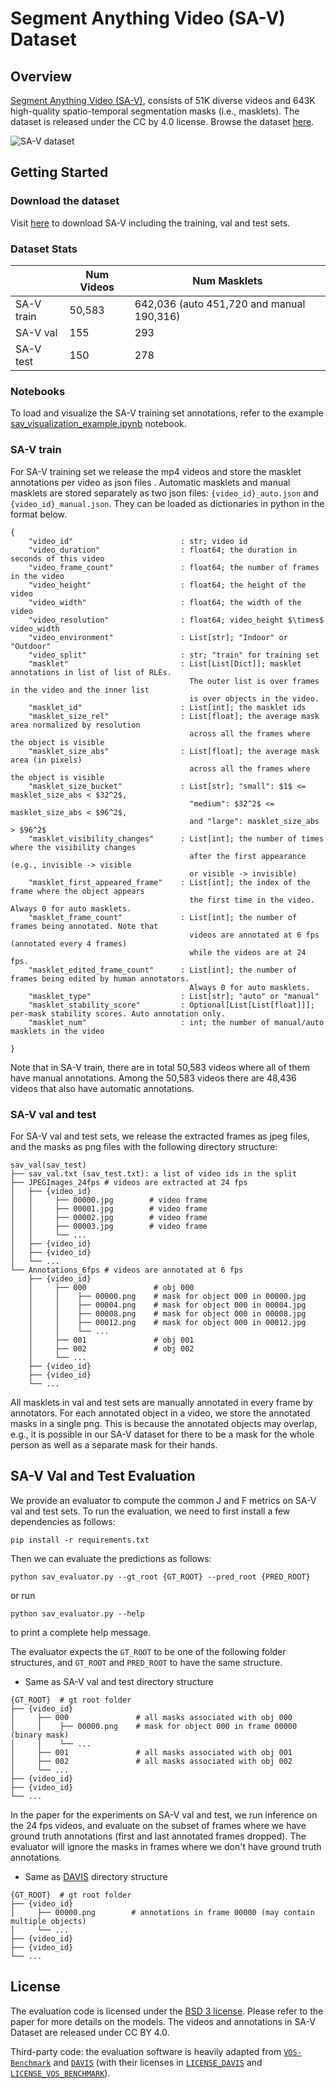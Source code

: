 # Segment Anything Video (SA-V) Dataset

## Overview

[Segment Anything Video (SA-V)](https://ai.meta.com/datasets/segment-anything-video/), consists of 51K diverse videos and 643K high-quality spatio-temporal segmentation masks (i.e., masklets). The dataset is released under the CC by 4.0 license. Browse the dataset [here](https://sam2.metademolab.com/dataset).

![SA-V dataset](../assets/sa_v_dataset.jpg?raw=true)

## Getting Started

### Download the dataset

Visit [here](https://ai.meta.com/datasets/segment-anything-video-downloads/) to download SA-V including the training, val and test sets.

### Dataset Stats

|            | Num Videos | Num Masklets                              |
| ---------- | ---------- | ----------------------------------------- |
| SA-V train | 50,583     | 642,036 (auto 451,720 and manual 190,316) |
| SA-V val   | 155        | 293                                       |
| SA-V test  | 150        | 278                                       |

### Notebooks

To load and visualize the SA-V training set annotations, refer to the example [sav_visualization_example.ipynb](./sav_visualization_example.ipynb) notebook.

### SA-V train

For SA-V training set we release the mp4 videos and store the masklet annotations per video as json files . Automatic masklets and manual masklets are stored separately as two json files: `{video_id}_auto.json` and `{video_id}_manual.json`. They can be loaded as dictionaries in python in the format below.

```
{
    "video_id"                        : str; video id
    "video_duration"                  : float64; the duration in seconds of this video
    "video_frame_count"               : float64; the number of frames in the video
    "video_height"                    : float64; the height of the video
    "video_width"                     : float64; the width of the video
    "video_resolution"                : float64; video_height $\times$ video_width
    "video_environment"               : List[str]; "Indoor" or "Outdoor"
    "video_split"                     : str; "train" for training set
    "masklet"                         : List[List[Dict]]; masklet annotations in list of list of RLEs.
                                        The outer list is over frames in the video and the inner list
                                        is over objects in the video.
    "masklet_id"                      : List[int]; the masklet ids
    "masklet_size_rel"                : List[float]; the average mask area normalized by resolution
                                        across all the frames where the object is visible
    "masklet_size_abs"                : List[float]; the average mask area (in pixels)
                                        across all the frames where the object is visible
    "masklet_size_bucket"             : List[str]; "small": $1$ <= masklet_size_abs < $32^2$,
                                        "medium": $32^2$ <= masklet_size_abs < $96^2$,
                                        and "large": masklet_size_abs > $96^2$
    "masklet_visibility_changes"      : List[int]; the number of times where the visibility changes
                                        after the first appearance (e.g., invisible -> visible
                                        or visible -> invisible)
    "masklet_first_appeared_frame"    : List[int]; the index of the frame where the object appears
                                        the first time in the video. Always 0 for auto masklets.
    "masklet_frame_count"             : List[int]; the number of frames being annotated. Note that
                                        videos are annotated at 6 fps (annotated every 4 frames)
                                        while the videos are at 24 fps.
    "masklet_edited_frame_count"      : List[int]; the number of frames being edited by human annotators.
                                        Always 0 for auto masklets.
    "masklet_type"                    : List[str]; "auto" or "manual"
    "masklet_stability_score"         : Optional[List[List[float]]]; per-mask stability scores. Auto annotation only.
    "masklet_num"                     : int; the number of manual/auto masklets in the video

}
```

Note that in SA-V train, there are in total 50,583 videos where all of them have manual annotations. Among the 50,583 videos there are 48,436 videos that also have automatic annotations.

### SA-V val and test

For SA-V val and test sets, we release the extracted frames as jpeg files, and the masks as png files with the following directory structure:

```
sav_val(sav_test)
├── sav_val.txt (sav_test.txt): a list of video ids in the split
├── JPEGImages_24fps # videos are extracted at 24 fps
│   ├── {video_id}
│   │     ├── 00000.jpg        # video frame
│   │     ├── 00001.jpg        # video frame
│   │     ├── 00002.jpg        # video frame
│   │     ├── 00003.jpg        # video frame
│   │     └── ...
│   ├── {video_id}
│   ├── {video_id}
│   └── ...
└── Annotations_6fps # videos are annotated at 6 fps
    ├── {video_id}
    │     ├── 000               # obj 000
    │     │    ├── 00000.png    # mask for object 000 in 00000.jpg
    │     │    ├── 00004.png    # mask for object 000 in 00004.jpg
    │     │    ├── 00008.png    # mask for object 000 in 00008.jpg
    │     │    ├── 00012.png    # mask for object 000 in 00012.jpg
    │     │    └── ...
    │     ├── 001               # obj 001
    │     ├── 002               # obj 002
    │     └── ...
    ├── {video_id}
    ├── {video_id}
    └── ...
```

All masklets in val and test sets are manually annotated in every frame by annotators. For each annotated object in a video, we store the annotated masks in a single png. This is because the annotated objects may overlap, e.g., it is possible in our SA-V dataset for there to be a mask for the whole person as well as a separate mask for their hands.

## SA-V Val and Test Evaluation

We provide an evaluator to compute the common J and F metrics on SA-V val and test sets. To run the evaluation, we need to first install a few dependencies as follows:

```
pip install -r requirements.txt
```

Then we can evaluate the predictions as follows:

```
python sav_evaluator.py --gt_root {GT_ROOT} --pred_root {PRED_ROOT}
```

or run

```
python sav_evaluator.py --help
```

to print a complete help message.

The evaluator expects the `GT_ROOT` to be one of the following folder structures, and `GT_ROOT` and `PRED_ROOT` to have the same structure.

- Same as SA-V val and test directory structure

```
{GT_ROOT}  # gt root folder
├── {video_id}
│     ├── 000               # all masks associated with obj 000
│     │    ├── 00000.png    # mask for object 000 in frame 00000 (binary mask)
│     │    └── ...
│     ├── 001               # all masks associated with obj 001
│     ├── 002               # all masks associated with obj 002
│     └── ...
├── {video_id}
├── {video_id}
└── ...
```

In the paper for the experiments on SA-V val and test, we run inference on the 24 fps videos, and evaluate on the subset of frames where we have ground truth annotations (first and last annotated frames dropped). The evaluator will ignore the masks in frames where we don't have ground truth annotations.

- Same as [DAVIS](https://github.com/davisvideochallenge/davis2017-evaluation) directory structure

```
{GT_ROOT}  # gt root folder
├── {video_id}
│     ├── 00000.png        # annotations in frame 00000 (may contain multiple objects)
│     └── ...
├── {video_id}
├── {video_id}
└── ...
```




## License

The evaluation code is licensed under the [BSD 3 license](./LICENSE). Please refer to the paper for more details on the models. The videos and annotations in SA-V Dataset are released under CC BY 4.0.

Third-party code: the evaluation software is heavily adapted from [`VOS-Benchmark`](https://github.com/hkchengrex/vos-benchmark) and [`DAVIS`](https://github.com/davisvideochallenge/davis2017-evaluation) (with their licenses in [`LICENSE_DAVIS`](./LICENSE_DAVIS) and [`LICENSE_VOS_BENCHMARK`](./LICENSE_VOS_BENCHMARK)).
